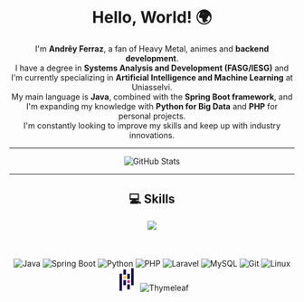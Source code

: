 <div align="center">

# Hello, World! 🌍

I'm **Andrêy Ferraz**, a fan of Heavy Metal, animes and **backend development**.  
I have a degree in **Systems Analysis and Development (FASG/IESG)** and I'm currently specializing in **Artificial Intelligence and Machine Learning** at Uniasselvi.  
My main language is **Java**, combined with the **Spring Boot framework**, and I'm expanding my knowledge with **Python for Big Data** and **PHP** for personal projects.  
I'm constantly looking to improve my skills and keep up with industry innovations.

---

<!-- GitHub Stats -->
<img src="https://github-readme-stats.vercel.app/api?username=andreyferraz&show_icons=true&theme=tokyonight" alt="GitHub Stats"/>
<br/>

<!--<a href="https://git.io/streak-stats">
  <img src="https://github-readme-streak-stats.herokuapp.com/?user=andreyferraz&theme=tokyonight" alt="GitHub Streak"/>
</a>-->

---

## 💻 Skills

<!-- Top Langs -->
<img height="180em" src="https://github-readme-stats.vercel.app/api/top-langs/?username=andreyferraz&layout=compact&theme=tokyonight"/>

<!-- Skill Icons -->
<br/><br/>
<img src="https://cdn.jsdelivr.net/gh/devicons/devicon/icons/java/java-original.svg" height="40" alt="Java"/>
<img src="https://cdn.jsdelivr.net/gh/devicons/devicon/icons/spring/spring-original.svg" height="40" alt="Spring Boot"/>
<img src="https://cdn.jsdelivr.net/gh/devicons/devicon/icons/python/python-original.svg" height="40" alt="Python"/>
<img src="https://cdn.jsdelivr.net/gh/devicons/devicon/icons/php/php-original.svg" height="40" alt="PHP"/>
<img src="https://cdn.jsdelivr.net/gh/devicons/devicon/icons/laravel/laravel-original.svg" height="40" alt="Laravel"/>
<img src="https://cdn.jsdelivr.net/gh/devicons/devicon/icons/mysql/mysql-original.svg" height="40" alt="MySQL"/>
<img src="https://cdn.jsdelivr.net/gh/devicons/devicon/icons/git/git-original.svg" height="40" alt="Git"/>
<img src="https://cdn.jsdelivr.net/gh/devicons/devicon/icons/linux/linux-original.svg" height="40" alt="Linux"/>
<img src="https://raw.githubusercontent.com/devicons/devicon/master/icons/pandas/pandas-original.svg" height="40" alt="Pandas"/>
<img src="https://www.thymeleaf.org/images/thymeleaf.png" height="40" alt="Thymeleaf"/>

</div>

